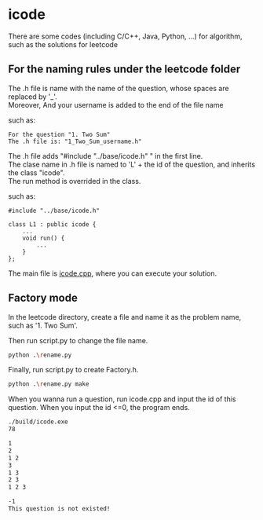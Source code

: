 # icode

There are some codes (including C/C++, Java, Python, ...) for algorithm, such as the solutions for leetcode

## For the naming rules under the leetcode folder

The .h file is name with the name of the question, whose spaces are replaced by '_'.<br/>
Moreover, And your username is added to the end of the file name<br/>

such as:
```
For the question "1. Two Sum"
The .h file is: "1_Two_Sum_username.h"
```

The .h file adds "#include "../base/icode.h" " in the first line.<br/>
The clase name in .h file is named to 'L' + the id of the question, and inherits the class "icode".<br/>
The run method is overrided in the class.<br/>

such as:
```
#include "../base/icode.h"

class L1 : public icode {
    ...
    void run() {
        ...
    }
};
```

The main file is [icode.cpp](https://github.com/Flians/icode/icode.cpp), where you can execute your solution.<br/>

## Factory mode

In the leetcode directory, create a file and name it as the problem name, such as '1. Two Sum'. <br/>

Then run script.py to change the file name.

``` bash
python .\rename.py
```

Finally, run script.py to create Factory.h.

``` bash
python .\rename.py make
```

When you wanna run a question, run icode.cpp and input the id of this question.
When you input the id <=0, the program ends.

``` bash
./build/icode.exe
78

1
2
1 2
3
1 3
2 3
1 2 3

-1
This question is not existed!
```
